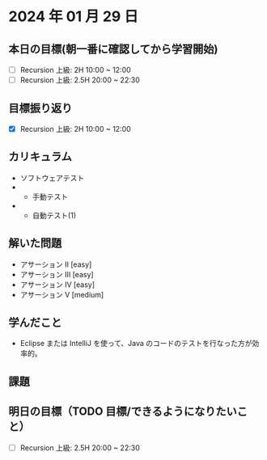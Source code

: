 # 2024 年 01 月 29 日

## 本日の目標(朝一番に確認してから学習開始)

- [ ] Recursion 上級: 2H 10:00 ~ 12:00
- [ ] Recursion 上級: 2.5H 20:00 ~ 22:30

## 目標振り返り

- [x] Recursion 上級: 2H 10:00 ~ 12:00

## カリキュラム

- ソフトウェアテスト
- - 手動テスト
- - 自動テスト(1)

## 解いた問題

- アサーション II [easy]
- アサーション III [easy]
- アサーション IV [easy]
- アサーション V [medium]

## 学んだこと

- Eclipse または IntelliJ を使って、Java のコードのテストを行なった方が効率的。

## 課題

## 明日の目標（TODO 目標/できるようになりたいこと）

- [ ] Recursion 上級: 2.5H 20:00 ~ 22:30
